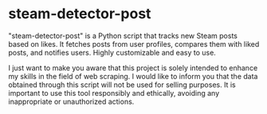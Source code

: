 # steam-detector-post
"steam-detector-post" is a Python script that tracks new Steam posts based on likes. It fetches posts from user profiles, compares them with liked posts, and notifies users. Highly customizable and easy to use.


I just want to make you aware that this project is solely intended to enhance my skills in the field of web scraping. I would like to inform you that the data obtained through this script will not be used for selling purposes. It is important to use this tool responsibly and ethically, avoiding any inappropriate or unauthorized actions.
